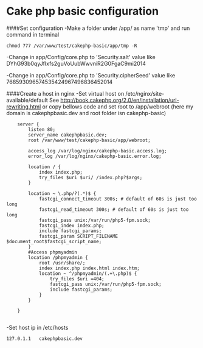 Cake php basic configuration
================================
####Set configuration
-Make a folder under /app/ as name 'tmp' and run command in terminal
 ```
 chmod 777 /var/www/test/cakephp-basic/app/tmp -R
 ```

-Change in app/Config/core.php  to 'Security.salt' value like DYhG93b0qyJfIxfs2guVoUubWwvniR2G0FgaC9mi2014

-Change in app/Config/core.php  to 'Security.cipherSeed' value like 768593096574535424967496836452014


####Create a host in nginx
-Set virtual host on /etc/nginx/site-available/default See http://book.cakephp.org/2.0/en/installation/url-rewriting.html or copy bellows code and set root to /app/webroot
(here my domain is cakephpbasic.dev and root folder isn cakephp-basic)
```
 	server {
 		listen 80;
 		server_name cakephpbasic.dev;
 		root /var/www/test/cakephp-basic/app/webroot;

 		access_log /var/log/nginx/cakephp-basic.access.log;
 		error_log /var/log/nginx/cakephp-basic.error.log;

 		location / {
 			index index.php;
 			try_files $uri $uri/ /index.php?$args;
 		}

 		location ~ \.php/?(.*)$ {
 			fastcgi_connect_timeout 300s; # default of 60s is just too long
 			fastcgi_read_timeout 300s; # default of 60s is just too long
 			fastcgi_pass unix:/var/run/php5-fpm.sock;
 			fastcgi_index index.php;
 			include fastcgi_params;
 			fastcgi_param SCRIPT_FILENAME $document_root$fastcgi_script_name;
 		}
 		#Access phpmyadmin
 		location /phpmyadmin {
 			root /usr/share/;
 			index index.php index.html index.htm;
 			location ~ ^/phpmyadmin/(.+\.php)$ {
 				try_files $uri =404;
 				fastcgi_pass unix:/var/run/php5-fpm.sock;
 				include fastcgi_params;
 			}
 		}

 	}


```

-Set host ip in /etc/hosts
```
127.0.1.1	cakephpbasic.dev
```